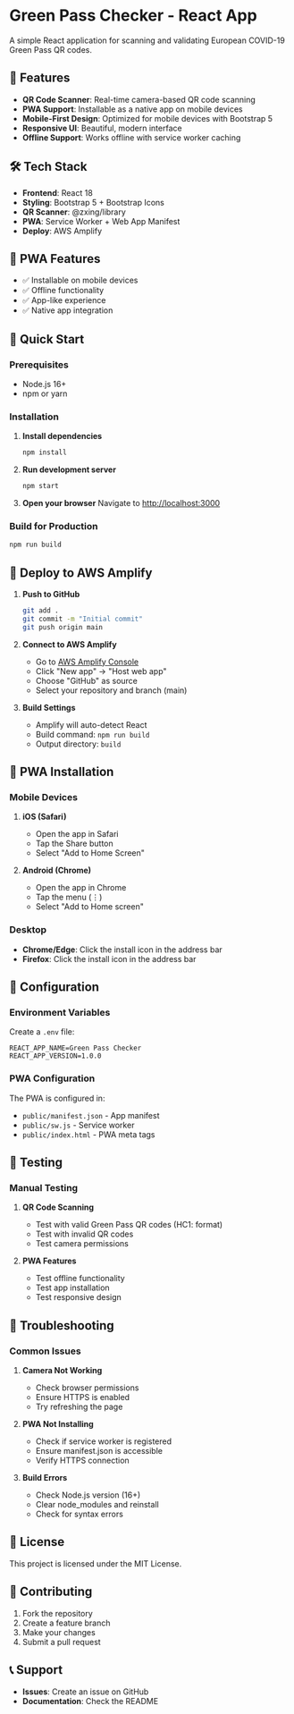 # Green Pass Checker - React App

A simple React application for scanning and validating European COVID-19 Green Pass QR codes.

## 🚀 Features

- **QR Code Scanner**: Real-time camera-based QR code scanning
- **PWA Support**: Installable as a native app on mobile devices
- **Mobile-First Design**: Optimized for mobile devices with Bootstrap 5
- **Responsive UI**: Beautiful, modern interface
- **Offline Support**: Works offline with service worker caching

## 🛠️ Tech Stack

- **Frontend**: React 18
- **Styling**: Bootstrap 5 + Bootstrap Icons
- **QR Scanner**: @zxing/library
- **PWA**: Service Worker + Web App Manifest
- **Deploy**: AWS Amplify

## 📱 PWA Features

- ✅ Installable on mobile devices
- ✅ Offline functionality
- ✅ App-like experience
- ✅ Native app integration

## 🚀 Quick Start

### Prerequisites

- Node.js 16+ 
- npm or yarn

### Installation

1. **Install dependencies**
   ```bash
   npm install
   ```

2. **Run development server**
   ```bash
   npm start
   ```

3. **Open your browser**
   Navigate to [http://localhost:3000](http://localhost:3000)

### Build for Production

```bash
npm run build
```

## 🚀 Deploy to AWS Amplify

1. **Push to GitHub**
   ```bash
   git add .
   git commit -m "Initial commit"
   git push origin main
   ```

2. **Connect to AWS Amplify**
   - Go to [AWS Amplify Console](https://console.aws.amazon.com/amplify/)
   - Click "New app" → "Host web app"
   - Choose "GitHub" as source
   - Select your repository and branch (main)

3. **Build Settings**
   - Amplify will auto-detect React
   - Build command: `npm run build`
   - Output directory: `build`

## 📱 PWA Installation

### Mobile Devices

1. **iOS (Safari)**
   - Open the app in Safari
   - Tap the Share button
   - Select "Add to Home Screen"

2. **Android (Chrome)**
   - Open the app in Chrome
   - Tap the menu (⋮)
   - Select "Add to Home screen"

### Desktop

- **Chrome/Edge**: Click the install icon in the address bar
- **Firefox**: Click the install icon in the address bar

## 🔧 Configuration

### Environment Variables

Create a `.env` file:
```env
REACT_APP_NAME=Green Pass Checker
REACT_APP_VERSION=1.0.0
```

### PWA Configuration

The PWA is configured in:
- `public/manifest.json` - App manifest
- `public/sw.js` - Service worker
- `public/index.html` - PWA meta tags

## 🧪 Testing

### Manual Testing

1. **QR Code Scanning**
   - Test with valid Green Pass QR codes (HC1: format)
   - Test with invalid QR codes
   - Test camera permissions

2. **PWA Features**
   - Test offline functionality
   - Test app installation
   - Test responsive design

## 🐛 Troubleshooting

### Common Issues

1. **Camera Not Working**
   - Check browser permissions
   - Ensure HTTPS is enabled
   - Try refreshing the page

2. **PWA Not Installing**
   - Check if service worker is registered
   - Ensure manifest.json is accessible
   - Verify HTTPS connection

3. **Build Errors**
   - Check Node.js version (16+)
   - Clear node_modules and reinstall
   - Check for syntax errors

## 📄 License

This project is licensed under the MIT License.

## 🤝 Contributing

1. Fork the repository
2. Create a feature branch
3. Make your changes
4. Submit a pull request

## 📞 Support

- **Issues**: Create an issue on GitHub
- **Documentation**: Check the README
